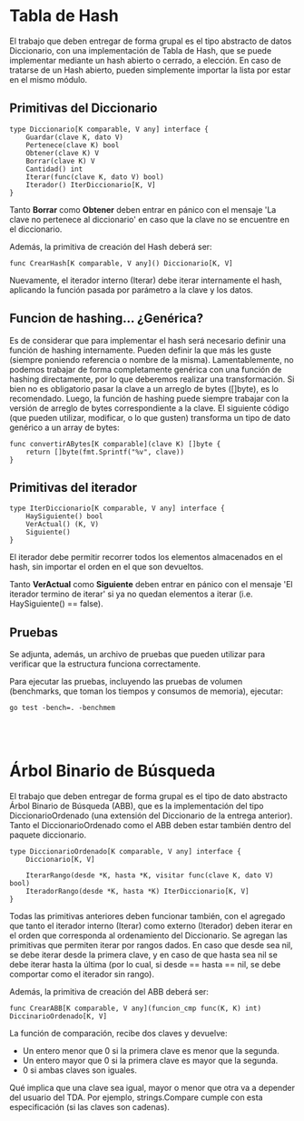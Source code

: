# Tabla de Hash

El trabajo que deben entregar de forma grupal es el tipo abstracto de datos Diccionario, con una implementación de Tabla de Hash, que se puede implementar mediante un hash abierto o cerrado, a elección. En caso de tratarse de un Hash abierto, pueden simplemente importar la lista por estar en el mismo módulo.

## Primitivas del Diccionario

```
type Diccionario[K comparable, V any] interface {
	Guardar(clave K, dato V)
	Pertenece(clave K) bool
	Obtener(clave K) V
	Borrar(clave K) V
	Cantidad() int
	Iterar(func(clave K, dato V) bool)
	Iterador() IterDiccionario[K, V]
}
```

Tanto **Borrar** como **Obtener** deben entrar en pánico con el mensaje 'La clave no pertenece al diccionario' en caso que la clave no se encuentre en el diccionario.

Además, la primitiva de creación del Hash deberá ser:

`func CrearHash[K comparable, V any]() Diccionario[K, V]`

Nuevamente, el iterador interno (Iterar) debe iterar internamente el hash, aplicando la función pasada por parámetro a la clave y los datos.

## Funcion de hashing… ¿Genérica?

Es de considerar que para implementar el hash será necesario definir una función de hashing internamente. Pueden definir la que más les guste (siempre poniendo referencia o nombre de la misma). Lamentablemente, no podemos trabajar de forma completamente genérica con una función de hashing directamente, por lo que deberemos realizar una transformación. Si bien no es obligatorio pasar la clave a un arreglo de bytes ([]byte), es lo recomendado. Luego, la función de hashing puede siempre trabajar con la versión de arreglo de bytes correspondiente a la clave. El siguiente código (que pueden utilizar, modificar, o lo que gusten) transforma un tipo de dato genérico a un array de bytes:

```
func convertirABytes[K comparable](clave K) []byte {
	return []byte(fmt.Sprintf("%v", clave))
}
```

## Primitivas del iterador

```
type IterDiccionario[K comparable, V any] interface {
	HaySiguiente() bool
	VerActual() (K, V)
	Siguiente()
}
```

El iterador debe permitir recorrer todos los elementos almacenados en el hash, sin importar el orden en el que son devueltos.

Tanto **VerActual** como **Siguiente** deben entrar en pánico con el mensaje 'El iterador termino de iterar' si ya no quedan elementos a iterar (i.e. HaySiguiente() == false).

## Pruebas

Se adjunta, además, un archivo de pruebas que pueden utilizar para verificar que la estructura funciona correctamente.

Para ejecutar las pruebas, incluyendo las pruebas de volumen (benchmarks, que toman los tiempos y consumos de memoria), ejecutar:

`go test -bench=. -benchmem`
  
<br>
<br>
  
# Árbol Binario de Búsqueda

El trabajo que deben entregar de forma grupal es el tipo de dato abstracto Árbol Binario de Búsqueda (ABB), que es la implementación del tipo DiccionarioOrdenado (una extensión del Diccionario de la entrega anterior). Tanto el DiccionarioOrdenado como el ABB deben estar también dentro del paquete diccionario.

```
type DiccionarioOrdenado[K comparable, V any] interface {
	Diccionario[K, V]

	IterarRango(desde *K, hasta *K, visitar func(clave K, dato V) bool)
	IteradorRango(desde *K, hasta *K) IterDiccionario[K, V]
}
```

Todas las primitivas anteriores deben funcionar también, con el agregado que tanto el iterador interno (Iterar) como externo (Iterador) deben iterar en el orden que corresponda al ordenamiento del Diccionario. Se agregan las primitivas que permiten iterar por rangos dados. En caso que desde sea nil, se debe iterar desde la primera clave, y en caso de que hasta sea nil se debe iterar hasta la última (por lo cual, si desde == hasta == nil, se debe comportar como el iterador sin rango).

Además, la primitiva de creación del ABB deberá ser:

`func CrearABB[K comparable, V any](funcion_cmp func(K, K) int) DiccinarioOrdenado[K, V]`

La función de comparación, recibe dos claves y devuelve:

+ Un entero menor que 0 si la primera clave es menor que la segunda.
+ Un entero mayor que 0 si la primera clave es mayor que la segunda.
+ 0 si ambas claves son iguales.

Qué implica que una clave sea igual, mayor o menor que otra va a depender del usuario del TDA. Por ejemplo, strings.Compare cumple con esta especificación (si las claves son cadenas).
